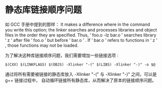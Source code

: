 #  静态库链接顺序问题
如 GCC 手册中提到的那样：
It makes a difference where in the command you write this option; the linker
searches and processes libraries and object files in the order they are specified.
Thus, ‘ foo.o -lz bar.o ’ searches library ‘ z ’ after file ‘ foo.o ’ but before
‘ bar.o ’ . If ‘ bar.o ’ refers to functions in ‘ z ’ , those functions may not be loaded.

为了解决这种库链接顺序问题，我们需要增加一些链接选项 :
```
$(CXX) $(LINKFLAGS) $(OBJS) -Xlinker "-(" $(LIBS) -Xlinker "-)" -o $@
```

通过将所有需要被链接的静态库放入 -Xlinker "-(" 与 -Xlinker "-)" 之间，可以是 g++ 链接过程中， 自动循环链接所有静态库，从而解决了原本的链接顺序问题。
